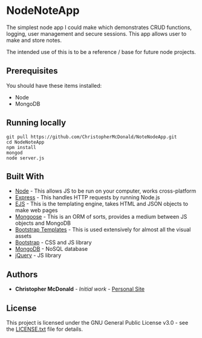 # NodeNoteApp

The simplest node app I could make which demonstrates CRUD functions, logging, user management and secure sessions. This app allows user to make and store notes.

The intended use of this is to be a reference / base for future node projects.

## Prerequisites

You should have these items installed:
- Node
- MongoDB

## Running locally

```
git pull https://github.com/ChristopherMcDonald/NoteNodeApp.git
cd NodeNoteApp
npm install
mongod
node server.js
```

## Built With

* [Node](https://nodejs.org/en/) - This allows JS to be run on your computer, works cross-platform
* [Express](https://expressjs.com) - This handles HTTP requests by running Node.js
* [EJS](https://ejs.co) - This is the templating engine, takes HTML and JSON objects to make web pages
* [Mongoose](https://mongoosejs.com) - This is an ORM of sorts, provides a medium between JS objects and MongoDB
* [Bootstrap Templates](https://startbootstrap.com/themes/) - This is used extensively for almost all the visual assets
* [Bootstrap](https://getbootstrap.com) - CSS and JS library
* [MongoDB](https://www.mongodb.com) - NoSQL database
* [jQuery](https://jquery.com) - JS library

## Authors

* **Christopher McDonald** - *Initial work* - [Personal Site](https://christophermcdonald.me)

## License

This project is licensed under the GNU General Public License v3.0 - see the [LICENSE.txt](LICENSE.txt) file for details.
